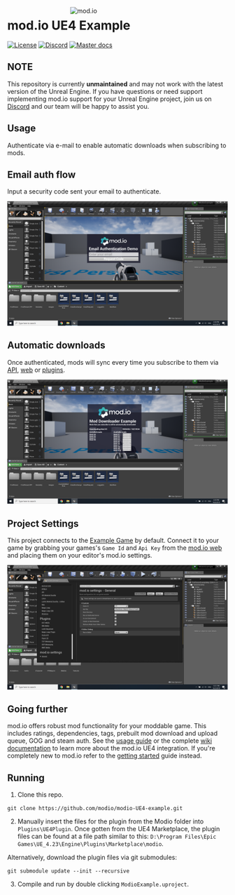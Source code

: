<a href="https://mod.io"><img src="https://static.mod.io/v1/images/branding/modio-color-dark.svg" alt="mod.io" width="360" align="right"/></a>
# mod.io UE4 Example
[![License](https://img.shields.io/badge/license-MIT-brightgreen.svg)](https://github.com/modio/modio-UE4-example/blob/master/LICENSE)
[![Discord](https://img.shields.io/discord/389039439487434752.svg?label=Discord&logo=discord&color=7289DA&labelColor=2C2F33)](https://discord.mod.io)
[![Master docs](https://img.shields.io/badge/docs-master-green.svg)](https://github.com/modio/modio-UE4/wiki)

## NOTE
This repository is currently **unmaintained** and may not work with the latest version of the Unreal Engine. If you have questions or need support implementing mod.io support for your Unreal Engine project, join us on [Discord](https://discord.mod.io) and our team will be happy to assist you.

## Usage
Authenticate via e-mail to enable automatic downloads when subscribing to mods.

## Email auth flow
Input a security code sent your email to authenticate.

![Alt text](img/email_flow.png?raw=true "Title")

## Automatic downloads
Once authenticated, mods will sync every time you subscribe to them via [API](https://docs.mod.io), [web](https://mod.io) or [plugins](https://github.com/modio/modio-UE4).

![Alt text](img/downloads.png?raw=true "Title")

## Project Settings
This project connects to the [Example Game](https://example.test.mod.io) by default. Connect it to your game by grabbing your games's `Game Id` and `Api Key` from the [mod.io web](https://mod.io) and placing them on your editor's mod.io settings.

![Alt text](img/settings.png?raw=true "Title")

## Going further
mod.io offers robust mod functionality for your moddable game. This includes ratings, dependencies, tags, prebuilt mod download and upload queue, GOG and steam auth. See the [usage guide](https://github.com/modio/modio-UE4#usage) or the complete [wiki documentation](https://github.com/modio/modio-UE4/wiki) to learn more about the mod.io UE4 integration. If you're completely new to mod.io refer to the [getting started](https://mod.io/blog/getting-started) guide instead.

## Running

1. Clone this repo.

```
git clone https://github.com/modio/modio-UE4-example.git
```

2. Manually insert the files for the plugin from the Modio folder into `Plugins\UE4Plugin`. Once gotten from the UE4 Marketplace, the plugin files can be found at a file path similar to this: `D:\Program Files\Epic Games\UE_4.23\Engine\Plugins\Marketplace\modio`.

Alternatively, download the plugin files via git submodules:

```
git submodule update --init --recursive
```

3. Compile and run by double clicking `ModioExample.uproject`.
